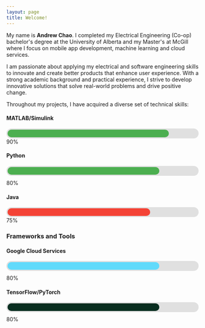 ```yaml
---
layout: page
title: Welcome!
---
```


<head>
  <link rel="stylesheet" href="https://cdnjs.cloudflare.com/ajax/libs/font-awesome/6.0.0-beta3/css/all.min.css">
</head>

My name is **Andrew Chao**. I completed my Electrical Engineering (Co-op) bachelor's degree at the University of Alberta and my Master's at McGill where I focus on mobile app development, machine learning and cloud services.

I am passionate about applying my electrical and software engineering skills to innovate and create better products that enhance user experience. With a strong academic background and practical experience, I strive to develop innovative solutions that solve real-world problems and drive positive change. 

Throughout my projects, I have acquired a diverse set of technical skills: 


#### MATLAB/Simulink <i class="fab fa-matlab"></i>
<div style="background-color: #e0e0e0; border-radius: 25px; padding: 3px;">
  <div style="width: 85%; background-color: #4caf50; height: 20px; border-radius: 25px;"></div>
</div>
90%

#### Python <i class="fab fa-python"></i>
<div style="background-color: #e0e0e0; border-radius: 25px; padding: 3px; margin-bottom: 10px;">
  <div style="width: 80%; background-color: #4caf50; height: 20px; border-radius: 25px;"></div>
</div>
80%

#### Java <i class="fab fa-java"></i>
<div style="background-color: #e0e0e0; border-radius: 25px; padding: 3px;">
  <div style="width:75%; background-color: #f44336; height: 20px; border-radius: 25px;"></div>
</div>
75%


### Frameworks and Tools

#### Google Cloud Services 
<div style="background-color: #e0e0e0; border-radius: 25px; padding: 3px; margin-bottom: 10px;">
  <div style="width: 80%; background-color: #61dafb; height: 20px; border-radius: 25px;"></div>
</div>
80%

#### TensorFlow/PyTorch 
<div style="background-color: #e0e0e0; border-radius: 25px; padding: 3px; margin-bottom: 10px;">
  <div style="width: 80%; background-color: #092e20; height: 20px; border-radius: 25px;"></div>
</div>
80%

